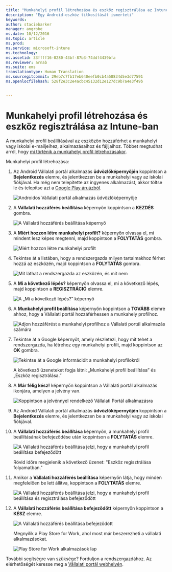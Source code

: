 ```yaml
---
title: "Munkahelyi profil létrehozása és eszköz regisztrálása az Intune-ban | Microsoft Intune"
description: "Egy Android-eszköz titkosítását ismerteti"
keywords: 
author: staciebarker
manager: angrobe
ms.date: 10/12/2016
ms.topic: article
ms.prod: 
ms.service: microsoft-intune
ms.technology: 
ms.assetid: 33ffff16-0280-43bf-87b3-74ddf4439bfa
ms.reviewer: arnab
ms.suite: ems
translationtype: Human Translation
ms.sourcegitcommit: 29eb7c7fb17eb640eefb0cb4a58834d5e3d77591
ms.openlocfilehash: 528f2e3c2e4acbc45132d12e127dc9b7a4e3f49b


---
```



# Munkahelyi profil létrehozása és eszköz regisztrálása az Intune-ban

A munkahelyi profil beállításával az eszközön hozzáférhet a munkahelyi vagy iskolai e-mailjeihez, alkalmazásaihoz és fájljaihoz. Többet megtudhat arról, hogy [mi történik a munkahelyi profil létrehozásakor](what-happens-when-you-create-a-work-profile-android.md).

Munkahelyi profil létrehozása:

1.  Az Android Vállalati portál alkalmazás **üdvözlőképernyőjén** koppintson a **Bejelentkezés** elemre, és jelentkezzen be a munkahelyi vagy az iskolai fiókjával. Ha még nem telepítette az ingyenes alkalmazást, akkor töltse le és telepítse azt a [Google Play áruázból](http://play.google.com/store/apps/details?id=com.microsoft.windowsintune.companyportal).

    ![Androidos Vállalati portál alkalmazás üdvözlőképernyője](./media/and-enroll-0-welcome-screen.png)

2. A **Vállalati hozzáférés beállítása** képernyőn koppintson a **KEZDÉS** gombra.

    ![A Vállalati hozzáférés beállítása képernyő](./media/andr-afw-begin-company-access-setup.png)

3.  A **Miért hozzon létre munkahelyi profilt?** képernyőn olvassa el, mi mindent lesz képes megtenni, majd koppintson a **FOLYTATÁS** gombra.

    ![Miért hozzon létre munkahelyi profilt](./media/andr-afw-why-create-a-work-profile.png)

4.  Tekintse át a listában, hogy a rendszergazda milyen tartalmakhoz férhet hozzá az eszközén, majd koppintson a **FOLYTATÁS** gombra.

    ![Mit láthat a rendszergazda az eszközén, és mit nem](./media/andr-afw-what-it-can-see-on-your-device.png)

5.  A **Mi a következő lépés?** képernyőn olvassa el, mi a következő lépés, majd koppintson a **REGISZTRÁCIÓ** elemre.

    ![A „Mi a következő lépés?” képernyő](./media/andr-afw-what-comes-next.png)

6. A **Munkahelyi profil beállítása** képernyőn koppintson a **TOVÁBB** elemre ahhoz, hogy a Vállalati portál hozzáférhessen a munkahely profilhoz.

    ![Adjon hozzáférést a munkahelyi profilhoz a Vállalati portál alkalmazás számára](./media/andr-afw-tap-next-to-set-up-work-profile.png)

7. Tekintse át a Google képernyőt, amely részletezi, hogy mit tehet a rendszergazda, ha létrehoz egy munkahelyi profilt, majd koppintson az **OK** gombra.

    ![Tekintse át a Google információit a munkahelyi profilokról](./media/andr-afw-google-screen-what-it-can-do.png)

    A következő üzeneteket fogja látni: „Munkahelyi profil beállítása” és „Eszköz regisztrálása.”

8. A **Már félig kész!** képernyőn koppintson a Vállalati portál alkalmazás ikonjára, amelyen a jelvény van.

    ![Koppintson a jelvénnyel rendelkező Vállalati Portál alkalmazásra](./media/andr-afw-tap-work-badged-company-portal-icon2.png)

9. Az Android Vállalati portál alkalmazás **üdvözlőképernyőjén** koppintson a **Bejelentkezés** elemre, és jelentkezzen be a munkahelyi vagy az iskolai fiókjával.

10. A **Vállalati hozzáférés beállítása** képernyőn, a munkahelyi profil beállításának befejeződése után koppintson a **FOLYTATÁS** elemre.

    ![A Vállalati hozzáférés beállítása jelzi, hogy a munkahelyi profil beállítása befejeződött](./media/andr-afw-work-profile-now-set-up.png)

    Rövid időre megjelenik a következő üzenet: "Eszköz regisztrálása folyamatban."

11. Amikor a **Vállalati hozzáférés beállítása** képernyőn látja, hogy minden megfelelően be lett állítva, koppintson a **FOLYTATÁS** elemre. 

    ![A Vállalati hozzáférés beállítása jelzi, hogy a munkahelyi profil beállítása és regisztrálása befejeződött](./media/andr-afw-company-access-setup-green-checks.png)

12. A **Vállalati hozzáférés beállítása befejeződött** képernyőn koppintson a **KÉSZ** elemre.

    ![A Vállalati hozzáférés beállítása befejeződött](./media/andr-afw-company-access-setup-complete.png)

    Megnyílik a Play Store for Work, ahol most már beszerezheti a vállalati alkalmazásokat.

    ![Play Store for Work alkalmazások lap](./media/andr-afw-tap-work-play-store-icon.png)

További segítségre van szüksége? Forduljon a rendszergazdához. Az elérhetőségét keresse meg a [Vállalati portál webhelyén](http://portal.manage.microsoft.com).





<!--HONumber=Oct16_HO2-->


